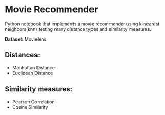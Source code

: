 # Movie Recommender
Python notebook that implements a movie recommender using k-nearest neighbors(knn) testing many distance types and similarity measures.

**Dataset:** Movielens

## Distances:
- Manhattan Distance
- Euclidean Distance

## Similarity measures:
- Pearson Correlation
- Cosine Similarity

